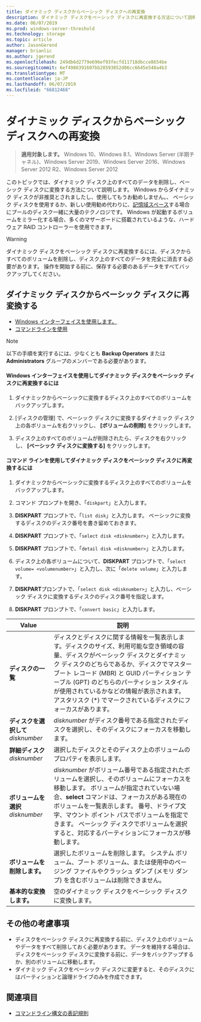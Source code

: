 ```yaml
---
title: ダイナミック ディスクからベーシック ディスクへの再変換
description: ダイナミック ディスクをベーシック ディスクに再変換する方法について説明します。
ms.date: 06/07/2019
ms.prod: windows-server-threshold
ms.technology: storage
ms.topic: article
author: JasonGerend
manager: brianlic
ms.author: jgerend
ms.openlocfilehash: 249db6d2779e696ef93fecfd11718dbcce8654be
ms.sourcegitcommit: 6ef4986391607bb28593852d06cc6645e548a4b3
ms.translationtype: MT
ms.contentlocale: ja-JP
ms.lasthandoff: 06/07/2019
ms.locfileid: "66812468"
---
```

# <a name="change-a-dynamic-disk-back-to-a-basic-disk"></a>ダイナミック ディスクからベーシック ディスクへの再変換

> **適用対象します。** Windows 10、Windows 8.1、Windows Server (半期チャネル)、Windows Server 2019、Windows Server 2016、Windows Server 2012 R2、Windows Server 2012

このトピックでは、ダイナミック ディスク上のすべてのデータを削除し、ベーシック ディスクに変換する方法について説明します。 Windows からダイナミック ディスクが非推奨とされましたし、使用してもうお勧めしません。、 ベーシック ディスクを使用するか、新しい使用勧め代わりに、[記憶域スペース](https://support.microsoft.com/help/12438/windows-10-storage-spaces)する場合にプールのディスク一緒に大量のテクノロジです。 Windows が起動するボリュームをミラー化する場合、多くのマザーボードに搭載されているような、ハードウェア RAID コントローラーを使用できます。

> [!WARNING]
> ダイナミック ディスクをベーシック ディスクに再変換するには、ディスクからすべてのボリュームを削除し、ディスク上のすべてのデータを完全に消去する必要があります。 操作を開始する前に、保存する必要のあるデータをすべてバックアップしてください。

## <a name="changing-a-dynamic-disk-back-to-a-basic-disk"></a>ダイナミック ディスクからベーシック ディスクに再変換する

-   [Windows インターフェイスを使用します。](#to-change-a-dynamic-disk-back-to-a-basic-disk-using-the-windows-interface)
-   [コマンドラインを使用](#to-change-a-dynamic-disk-back-to-a-basic-disk-using-a-command-line)

> [!NOTE]
> 以下の手順を実行するには、少なくとも **Backup Operators** または **Administrators** グループのメンバーである必要があります。

#### <a name="to-change-a-dynamic-disk-back-to-a-basic-disk-using-the-windows-interface"></a>Windows インターフェイスを使用してダイナミック ディスクをベーシック ディスクに再変換するには

1.  ダイナミックからベーシックに変換するディスク上のすべてのボリュームをバックアップします。

2.  [ディスクの管理] で、ベーシック ディスクに変換するダイナミック ディスク上の各ボリュームを右クリックし、 **[ボリュームの削除]** をクリックします。

3.  ディスク上のすべてのボリュームが削除されたら、ディスクを右クリックし、 **[ベーシック ディスクに変換する]** をクリックします。

#### <a name="to-change-a-dynamic-disk-back-to-a-basic-disk-using-a-command-line"></a>コマンド ラインを使用してダイナミック ディスクをベーシック ディスクに再変換するには

1.  ダイナミックからベーシックに変換するディスク上のすべてのボリュームをバックアップします。

2.  コマンド プロンプトを開き、「`diskpart`」と入力します。

3.  **DISKPART** プロンプトで、「`list disk`」と入力します。 ベーシックに変換するディスクのディスク番号を書き留めておきます。

4.  **DISKPART** プロンプトで、「`select disk <disknumber>`」と入力します。

5.  **DISKPART** プロンプトで、「`detail disk <disknumber>`」と入力します。

6.  ディスク上の各ボリュームについて、**DISKPART** プロンプトで、「`select volume= <volumenumber>`」と入力し、次に「`delete volume`」と入力します。

7.  **DISKPART**プロンプトで、「`select disk <disknumber>`」と入力し、ベーシック ディスクに変換するディスクのディスク番号を指定します。

8.  **DISKPART** プロンプトで、「`convert basic`」と入力します。


| Value  | 説明 |
| --- | --- |
| **ディスクの一覧**                         | ディスクとディスクに関する情報を一覧表示します。ディスクのサイズ、利用可能な空き領域の容量、ディスクがベーシック ディスクとダイナミック ディスクのどちらであるか、ディスクでマスター ブート レコード (MBR) と GUID パーティション テーブル (GPT) のどちらのパーティション スタイルが使用されているかなどの情報が表示されます。 アスタリスク (*) でマークされているディスクにフォーカスがあります。 |
| **ディスクを選択して** <em>disknumber</em>   | <em>disknumber</em> がディスク番号である指定されたディスクを選択し、そのディスクにフォーカスを移動します。  |
| **詳細ディスク** <em>disknumber</em>   | 選択したディスクとそのディスク上のボリュームのプロパティを表示します。  |
| **ボリュームを選択** <em>disknumber</em> | <em>disknumber</em> がボリューム番号である指定されたボリュームを選択し、そのボリュームにフォーカスを移動します。 ボリュームが指定されていない場合、**select** コマンドは、フォーカスがある現在のボリュームを一覧表示します。 番号、ドライブ文字、マウント ポイント パスでボリュームを指定できます。 ベーシック ディスクでボリュームを選択すると、対応するパーティションにフォーカスが移動します。 |
| **ボリュームを削除します。**                     | 選択したボリュームを削除します。 システム ボリューム、ブート ボリューム、または使用中のページング ファイルやクラッシュ ダンプ (メモリ ダンプ) を含むボリュームは削除できません。 |
| **基本的な変換します。** | 空のダイナミック ディスクをベーシック ディスクに変換します。  |

## <a name="additional-considerations"></a>その他の考慮事項

-   ディスクをベーシック ディスクに再変換する前に、ディスク上のボリュームやデータをすべて削除しておく必要があります。 データを維持する場合は、ディスクをベーシック ディスクに変換する前に、データをバックアップするか、別のボリュームに移動します。
-   ダイナミック ディスクをベーシック ディスクに変更すると、そのディスクにはパーティションと論理ドライブのみを作成できます。

## <a name="see-also"></a>関連項目

-   [コマンドライン構文の表記規則](https://technet.microsoft.com/library/cc742449(v=ws.11).aspx)